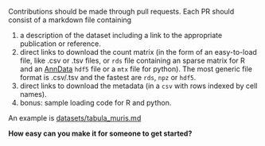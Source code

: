 Contributions should be made through pull requests. Each PR should consist of
a markdown file containing

1. a description of the dataset including a link to the appropriate publication or
reference.
2. direct links to download the count matrix (in the form of an easy-to-load file, like .csv or .tsv files, or `rds` file containing an sparse matrix for R and an [AnnData](https://github.com/theislab/anndata) `hdf5` file or
  a `mtx` file for python). The most generic file format is .csv/.tsv and the fastest are `rds`, `npz` or `hdf5`.
3. direct links to download the metadata (in a `csv` with rows indexed by cell names).
4. bonus: sample loading code for R and python.

An example is [datasets/tabula_muris.md](datasets/tabula_muris.md)

__How easy can you make it for someone to get started?__
